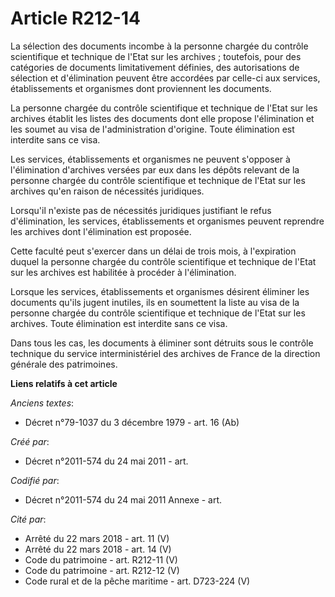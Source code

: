 # Article R212-14

La sélection des documents incombe à la personne chargée du contrôle scientifique et technique de l'Etat sur les archives ;
toutefois, pour des catégories de documents limitativement définies, des autorisations de sélection et d'élimination peuvent
être accordées par celle-ci aux services, établissements et organismes dont proviennent les documents.

La personne chargée du contrôle scientifique et technique de l'Etat sur les archives établit les listes des documents dont
elle propose l'élimination et les soumet au visa de l'administration d'origine. Toute élimination est interdite sans ce visa.

Les services, établissements et organismes ne peuvent s'opposer à l'élimination d'archives versées par eux dans les dépôts
relevant de la personne chargée du contrôle scientifique et technique de l'Etat sur les archives qu'en raison de nécessités
juridiques.

Lorsqu'il n'existe pas de nécessités juridiques justifiant le refus d'élimination, les services, établissements et organismes
peuvent reprendre les archives dont l'élimination est proposée.

Cette faculté peut s'exercer dans un délai de trois mois, à l'expiration duquel la personne chargée du contrôle scientifique
et technique de l'Etat sur les archives est habilitée à procéder à l'élimination.

Lorsque les services, établissements et organismes désirent éliminer les documents qu'ils jugent inutiles, ils en soumettent
la liste au visa de la personne chargée du contrôle scientifique et technique de l'Etat sur les archives. Toute élimination
est interdite sans ce visa.

Dans tous les cas, les documents à éliminer sont détruits sous le contrôle technique du service interministériel des archives
de France de la direction générale des patrimoines.

**Liens relatifs à cet article**

_Anciens textes_:

  - Décret n°79-1037 du 3 décembre 1979 - art. 16 (Ab)

_Créé par_:

  - Décret n°2011-574 du 24 mai 2011  - art.

_Codifié par_:

  - Décret n°2011-574 du 24 mai 2011 Annexe - art.

_Cité par_:

  - Arrêté du 22 mars 2018 - art. 11 (V)
  - Arrêté du 22 mars 2018 - art. 14 (V)
  - Code du patrimoine - art. R212-11 (V)
  - Code du patrimoine - art. R212-12 (V)
  - Code rural et de la pêche maritime - art. D723-224 (V)

